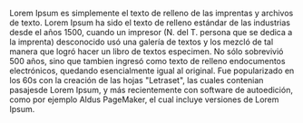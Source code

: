 Lorem Ipsum es simplemente el texto de relleno de las imprentas y archivos de texto. Lorem Ipsum ha sido el texto de relleno estándar
de las industrias desde el años 1500, cuando un impresor (N. del T. persona que se dedica a la imprenta) desconocido usó una galería de textos y los mezcló
de tal manera que logró hacer un libro de textos especimen. No sólo sobrevivió 500 años, sino que tambien ingresó como texto de relleno endocumentos
electrónicos, quedando esencialmente igual al original. Fue popularizado en los 60s con la creación de las hojas "Letraset", las cuales contenian
pasajesde Lorem Ipsum, y más recientemente con software de autoedición, como por ejemplo Aldus PageMaker, el cual incluye versiones de Lorem Ipsum.
